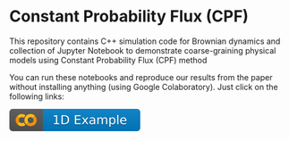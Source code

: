 # Constant Probability Flux (CPF)

This repository contains C++ simulation code for Brownian dynamics and collection of Jupyter Notebook to demonstrate coarse-graining physical models using Constant Probability Flux (CPF) method

You can run these notebooks and reproduce our results from the paper without installing anything (using Google Colaboratory). Just click on the following links:

[![1D Example](https://github.com/ktaletsk/CPF/blob/master/1D_Example/1D_example.svg)](https://colab.research.google.com/github/ktaletsk/CPF/blob/master/1D_Example/CPF_1D_toy.ipynb)

